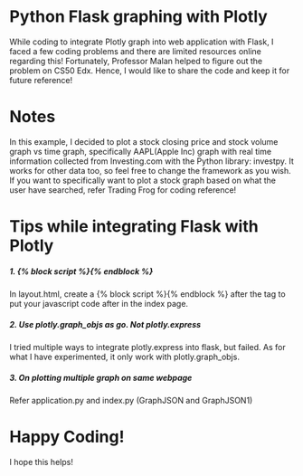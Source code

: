 # Python Flask graphing with Plotly
While coding to integrate Plotly graph into web application with Flask, I faced a few coding problems and there are limited resources online regarding this! Fortunately, Professor Malan helped to figure out the problem on CS50 Edx. Hence, I would like to share the code and keep it for future reference!

# Notes
In this example, I decided to plot a stock closing price and stock volume graph vs time graph, specifically AAPL(Apple Inc) graph with real time information collected from Investing.com with the Python library: investpy.
It works for other data too, so feel free to change the framework as you wish. 
If you want to specifically want to plot a stock graph based on what the user have searched, refer Trading Frog for coding reference!

# Tips while integrating Flask with Plotly
##### **1. {% block script %}{% endblock %}**
In layout.html, create a {% block script %}{% endblock %} after the </body> tag to put your javascript code after in the index page.
##### **2. Use plotly.graph_objs as go. Not plotly.express**
I tried multiple ways to integrate plotly.express into flask, but failed. As for what I have experimented, it only work with plotly.graph_objs.
##### **3. On plotting multiple graph on same webpage**
Refer application.py and index.py (GraphJSON and GraphJSON1)


# Happy Coding!
I hope this helps!
